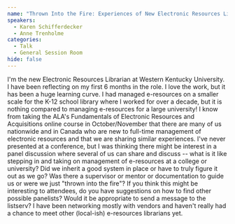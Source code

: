 ```yaml
---
name: "Thrown Into the Fire: Experiences of New Electronic Resources Librarians"
speakers:
  - Karen Schifferdecker
  - Anne Trenholme
categories:
  - Talk
  - General Session Room
hide: false
---
```


I'm the new Electronic Resources Librarian at Western Kentucky University. I have been reflecting on my first 6 months in the role. I love the work, but it has been a huge learning curve. I had managed e-resources on a smaller scale for the K-12 school library where I worked for over a decade, but it is nothing compared to managing e-resources for a large university! I know from taking the ALA's Fundamentals of Electronic Resources and Acquisitions online course in October/November that there are many of us nationwide and in Canada who are new to full-time management of electronic resources and that we are sharing similar experiences. I've never presented at a conference, but I was thinking there might be interest in a panel discussion where several of us can share and discuss -- what is it like stepping in and taking on management of e-resources at a college or university? Did we inherit a good system in place or have to truly figure it out as we go? Was there a supervisor or mentor or documentation to guide us or were we just "thrown into the fire"? If you think this might be interesting to attendees, do you have suggestions on how to find other possible panelists? Would it be appropriate to send a message to the listserv? I have been networking mostly with vendors and haven't really had a chance to meet other (local-ish) e-resources librarians yet.